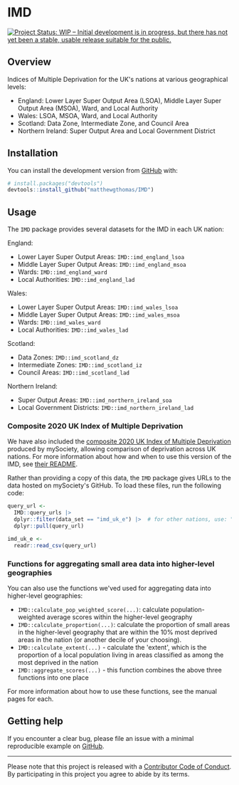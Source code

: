 # IMD

<!-- badges: start -->
[![Project Status: WIP – Initial development is in progress, but there has not yet been a stable, usable release suitable for the public.](https://www.repostatus.org/badges/latest/wip.svg)](https://www.repostatus.org/#wip)
<!-- badges: end -->

## Overview
Indices of Multiple Deprivation for the UK's nations at various geographical levels:

- England: Lower Layer Super Output Area (LSOA), Middle Layer Super Output Area (MSOA), Ward, and Local Authority
- Wales: LSOA, MSOA, Ward, and Local Authority
- Scotland: Data Zone, Intermediate Zone, and Council Area
- Northern Ireland: Super Output Area and Local Government District

## Installation
You can install the development version from [GitHub](https://github.com/) with:

``` r
# install.packages("devtools")
devtools::install_github("matthewgthomas/IMD")
```

## Usage
The `IMD` package provides several datasets for the IMD in each UK nation:

England:

- Lower Layer Super Output Areas: `IMD::imd_england_lsoa`
- Middle Layer Super Output Areas: `IMD::imd_england_msoa`
- Wards: `IMD::imd_england_ward`
- Local Authorities: `IMD::imd_england_lad`

Wales:

- Lower Layer Super Output Areas: `IMD::imd_wales_lsoa`
- Middle Layer Super Output Areas: `IMD::imd_wales_msoa`
- Wards: `IMD::imd_wales_ward`
- Local Authorities: `IMD::imd_wales_lad`

Scotland:
- Data Zones: `IMD::imd_scotland_dz`
- Intermediate Zones: `IMD::imd_scotland_iz`
- Council Areas: `IMD::imd_scotland_lad`

Northern Ireland:

- Super Output Areas: `IMD::imd_northern_ireland_soa`
- Local Government Districts: `IMD::imd_northern_ireland_lad`

### Composite 2020 UK Index of Multiple Deprivation
We have also included the [composite 2020 UK Index of Multiple Deprivation](https://github.com/mysociety/composite_uk_imd) produced by mySociety, allowing comparison of deprivation across UK nations. For more information about how and when to use this version of the IMD, see [their README](https://github.com/mysociety/composite_uk_imd/blob/master/readme.md).

Rather than providing a copy of this data, the `IMD` package gives URLs to the data hosted on mySociety's GitHub. To load these files, run the following code:

```r
query_url <-
  IMD::query_urls |>
  dplyr::filter(data_set == "imd_uk_e") |>  # for other nations, use: "imd_uk_w", "imd_uk_s" or "imd_uk_n"
  dplyr::pull(query_url)

imd_uk_e <-
  readr::read_csv(query_url)
```

### Functions for aggregating small area data into higher-level geographies
You can also use the functions we'ved used for aggregating data into higher-level geographies:

- `IMD::calculate_pop_weighted_score(...)`: calculate population-weighted average scores within the higher-level geography
- `IMD::calculate_proportion(...)`: calculate the proportion of small areas in the higher-level geography that are within the 10% most deprived areas in the nation (or another decile of your choosing).
- `IMD::calculate_extent(...)` - calculate the 'extent', which is the proportion of a local population living in areas classified as among the most deprived in the nation
- `IMD::aggregate_scores(...)` - this function combines the above three functions into one place

For more information about how to use these functions, see the manual pages for each.

## Getting help
If you encounter a clear bug, please file an issue with a minimal reproducible example on [GitHub](https://github.com/matthewgthomas/IMD/issues).

---
Please note that this project is released with a [Contributor Code of Conduct](https://www.contributor-covenant.org/version/2/0/code_of_conduct/). By participating in this project you agree to abide by its terms.
